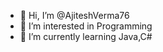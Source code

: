 - 👋 Hi, I’m @AjiteshVerma76
- 👀 I’m interested in Programming
- 🌱 I’m currently learning Java,C#


<!---
AjiteshVerma76/AjiteshVerma76 is a ✨ special ✨ repository because its `README.md` (this file) appears on your GitHub profile.
You can click the Preview link to take a look at your changes.
--->
